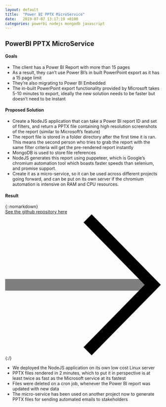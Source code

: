 ```yaml
---
layout: default
title:  "Power BI PPTX MicroService"
date:   2019-07-07 13:17:19 +0100
categories: powerbi nodejs mongodb javascript
---
```


<section class="section section--white" markdown="1">
<div class="section__content flexgrid flexgrid--columns" markdown="1">
<h1 class="section__header" markdown="1">PowerBI PPTX MicroService</h1>

#### Goals
-	The client has a Power BI Report with more than 15 pages
-	As a result, they can’t use Power BI’s in built PowerPoint export as it has a 15 page limit
-	They’re also migrating to Power BI Embedded
-	The in-built PowerPoint export functionality provided by Microsoft takes 5-10 minutes to export, ideally the new solution needs to be faster but doesn’t need to be instant


#### Proposed Solution
-	Create a NodeJS application that can take a Power BI report ID and set of filters, and return a PPTX file containing high resolution screenshots of the report (similar to Microsoft’s feature)
-	The report file is stored in a folder directory after the first time it is ran. This means the second person who tries to grab the report with the same filter criteria will get the pre-rendered report instantly
-	MongoDB is used to store file references
-	NodeJS generates this report using puppeteer, which is Google’s chromium automation tool which boasts faster speeds than selenium, and promise support.
-	Create it as a micro-service, so it can be used across different projects going forward, and can be put on its own server if the chromium automation is intensive on RAM and CPU resources.

#### Result
{::nomarkdown}  
<a class="project__link" href="https://github.com/mhammo/powerbi-powerpoint-service" markdown="1">
  <span>See the github repository here</span>
  <svg class="project__link_arrow" viewBox="0 0 13.5 12.2">
    <path d="M7.5 12.2l-.7-.7 5.3-5.4L6.8.7l.7-.7 6 6.1"></path>
    <path opacity="0.5" d="M0 5.6h12.4v1H0z"></path>
  </svg>
</a>
{:/}  
-	We deployed the NodeJS application on its own low cost Linux server
-	PPTX files rendered in 2 minutes, which to put it in perspective is at least twice as fast as the Microsoft service at its fastest
-	Files were deleted on a cron job, whenever the Power BI report was updated with new data
-	The micro-service has been used on another project now to generate PPTX files for sending automated emails to stakeholders
</div>
</section>
